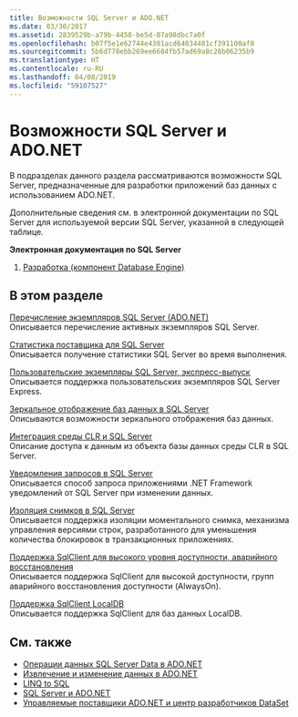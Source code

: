 ```yaml
---
title: Возможности SQL Server и ADO.NET
ms.date: 03/30/2017
ms.assetid: 2839529b-a79b-4450-be5d-07a98dbc7a0f
ms.openlocfilehash: b07f5e1e62744e4301acd64034481cf391100af8
ms.sourcegitcommit: 5b6d778ebb269ee6684fb57ad69a8c28b06235b9
ms.translationtype: HT
ms.contentlocale: ru-RU
ms.lasthandoff: 04/08/2019
ms.locfileid: "59107527"
---
```

# <a name="sql-server-features-and-adonet"></a>Возможности SQL Server и ADO.NET
В подразделах данного раздела рассматриваются возможности SQL Server, предназначенные для разработки приложений баз данных с использованием ADO.NET.  
  
 Дополнительные сведения см. в электронной документации по SQL Server для используемой версии SQL Server, указанной в следующей таблице.  
  
 **Электронная документация по SQL Server**  
  
1.  [Разработка (компонент Database Engine)](https://go.microsoft.com/fwlink/?LinkId=115245)  
  
## <a name="in-this-section"></a>В этом разделе  
 [Перечисление экземпляров SQL Server (ADO.NET)](../../../../../docs/framework/data/adonet/sql/enumerating-instances-of-sql-server.md)  
 Описывается перечисление активных экземпляров SQL Server.  
  
 [Статистика поставщика для SQL Server](../../../../../docs/framework/data/adonet/sql/provider-statistics-for-sql-server.md)  
 Описывается получение статистики SQL Server во время выполнения.  
  
 [Пользовательские экземпляры SQL Server, экспресс-выпуск](../../../../../docs/framework/data/adonet/sql/sql-server-express-user-instances.md)  
 Описывается поддержка пользовательских экземпляров SQL Server Express.  
  
 [Зеркальное отображение баз данных в SQL Server](../../../../../docs/framework/data/adonet/sql/database-mirroring-in-sql-server.md)  
 Описываются возможности зеркального отображения баз данных.  
  
 [Интеграция среды CLR и SQL Server](../../../../../docs/framework/data/adonet/sql/sql-server-common-language-runtime-integration.md)  
 Описание доступа к данным из объекта базы данных среды CLR в SQL Server.  
  
 [Уведомления запросов в SQL Server](../../../../../docs/framework/data/adonet/sql/query-notifications-in-sql-server.md)  
 Описывается способ запроса приложениями .NET Framework уведомлений от SQL Server при изменении данных.  
  
 [Изоляция снимков в SQL Server](../../../../../docs/framework/data/adonet/sql/snapshot-isolation-in-sql-server.md)  
 Описывается поддержка изоляции моментального снимка, механизма управления версиями строк, разработанного для уменьшения количества блокировок в транзакционных приложениях.  
  
 [Поддержка SqlClient для высокого уровня доступности, аварийного восстановления](../../../../../docs/framework/data/adonet/sql/sqlclient-support-for-high-availability-disaster-recovery.md)  
 Описывается поддержка SqlClient для высокой доступности, групп аварийного восстановления доступности (AlwaysOn).  
  
 [Поддержка SqlClient LocalDB](../../../../../docs/framework/data/adonet/sql/sqlclient-support-for-localdb.md)  
 Описывается поддержка SqlClient для баз данных LocalDB.  
  
## <a name="see-also"></a>См. также

- [Операции данных SQL Server Data в ADO.NET](../../../../../docs/framework/data/adonet/sql/sql-server-data-operations.md)
- [Извлечение и изменение данных в ADO.NET](../../../../../docs/framework/data/adonet/retrieving-and-modifying-data.md)
- [LINQ to SQL](../../../../../docs/framework/data/adonet/sql/linq/index.md)
- [SQL Server и ADO.NET](../../../../../docs/framework/data/adonet/sql/index.md)
- [Управляемые поставщики ADO.NET и центр разработчиков DataSet](https://go.microsoft.com/fwlink/?LinkId=217917)
